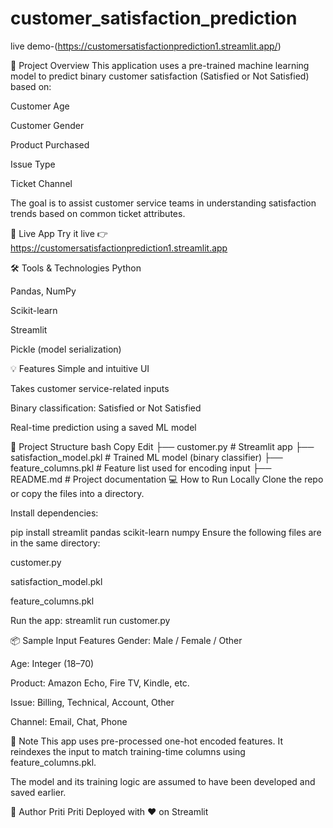 # customer_satisfaction_prediction
live demo-(https://customersatisfactionprediction1.streamlit.app/)

🧠 Project Overview
This application uses a pre-trained machine learning model to predict binary customer satisfaction (Satisfied or Not Satisfied) based on:

Customer Age

Customer Gender

Product Purchased

Issue Type

Ticket Channel

The goal is to assist customer service teams in understanding satisfaction trends based on common ticket attributes.

🚀 Live App
Try it live 👉 https://customersatisfactionprediction1.streamlit.app

🛠 Tools & Technologies
Python

Pandas, NumPy

Scikit-learn

Streamlit

Pickle (model serialization)

💡 Features
Simple and intuitive UI

Takes customer service-related inputs

Binary classification: Satisfied or Not Satisfied

Real-time prediction using a saved ML model

📁 Project Structure
bash
Copy
Edit
├── customer.py                  # Streamlit app
├── satisfaction_model.pkl       # Trained ML model (binary classifier)
├── feature_columns.pkl          # Feature list used for encoding input
├── README.md                    # Project documentation
💻 How to Run Locally
Clone the repo or copy the files into a directory.

Install dependencies:

pip install streamlit pandas scikit-learn numpy
Ensure the following files are in the same directory:

customer.py

satisfaction_model.pkl

feature_columns.pkl

Run the app:
streamlit run customer.py

📦 Sample Input Features
Gender: Male / Female / Other

Age: Integer (18–70)

Product: Amazon Echo, Fire TV, Kindle, etc.

Issue: Billing, Technical, Account, Other

Channel: Email, Chat, Phone

📌 Note
This app uses pre-processed one-hot encoded features. It reindexes the input to match training-time columns using feature_columns.pkl.

The model and its training logic are assumed to have been developed and saved earlier.

👤 Author
Priti Priti
Deployed with ❤️ on Streamlit




